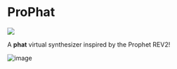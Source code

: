 # Pro**Phat**

[![](https://github.com/vberthiaume/ProPhat/actions/workflows/build_and_test.yml/badge.svg)](https://github.com/vberthiaume/ProPhat/actions)

A **phat** virtual synthesizer inspired by the Prophet REV2!

![image](https://github.com/vberthiaume/ProPhat/assets/3721265/09299357-186f-4edf-92af-c5df1645bcc9)
